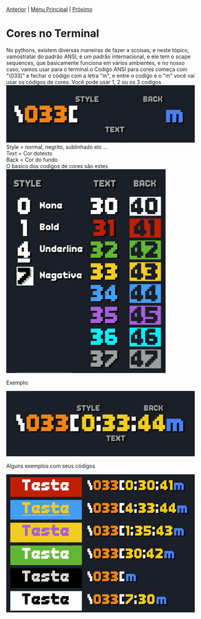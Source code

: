 [Anterior](Aula10.md) | [Menu Principal](/README.md/) | [Próximo](Aula12.md)  

#  Cores no Terminal  

No pythons, existem diversas maneiras de fazer a scoisas, e neste tópico, vamostratar do padrão ANSI, é um padrão internacional, e ele tem o scape sequences, que basicamente funciona em vários ambientes, e no nosso caso, vamos usar para o terminal.o Codigo ANSI para cores começa com "\033[" e fechar o código com a letra "m", e entre o codigo e o "m" você vai usar os códigos de cores. Você pode usar 1, 2 ou os 3 codigos    
![](Imagens/aula11_img01.png)  
Style = normal, negrito, sublinhado etc ...  
Text = Cor dotexto  
Back = Cor do fundo  
O basico dos codigos de cores são estes
![](Imagens/aula11_img03.png)  

Exemplo:  

![](Imagens/aula11_img02.png)  

Alguns exemplos com seus códigos

![](Imagens/aula11_img04.png)